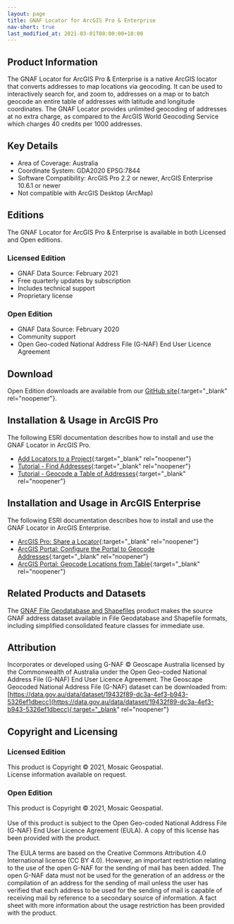 ```yaml
---
layout: page
title: GNAF Locator for ArcGIS Pro & Enterprise
nav-short: true
last_modified_at: 2021-03-01T08:00:00+10:00
---
```

## Product Information
The GNAF Locator for ArcGIS Pro & Enterprise is a native ArcGIS locator that converts addresses to map locations via geocoding. It can be used to interactively search for, and zoom to, addresses on a map or to batch geocode an entire table of addresses with latitude and longitude coordinates. The GNAF Locator provides unlimited geocoding of addresses at no extra charge, as compared to the ArcGIS World Geocoding Service which charges 40 credits per 1000 addresses.

## Key Details
* Area of Coverage: Australia
* Coordinate System: GDA2020 EPSG:7844
* Software Compatibility: ArcGIS Pro 2.2 or newer, ArcGIS Enterprise 10.6.1 or newer
* Not compatible with ArcGIS Desktop (ArcMap)

## Editions
The GNAF Locator for ArcGIS Pro & Enterprise is available in both Licensed and Open editions.
### Licensed Edition
* GNAF Data Source: February 2021
* Free quarterly updates by subscription
* Includes technical support
* Proprietary license

### Open Edition
* GNAF Data Source: February 2020
* Community support
* Open Geo-coded National Address File (G-NAF) End User Licence Agreement

## Download
Open Edition downloads are available from our [GitHub site](https://github.com/mosaicgeospatial/gnaf-locator-for-arcgis){:target="_blank" rel="noopener"}.

## Installation & Usage in ArcGIS Pro
The following ESRI documentation describes how to install and use the GNAF Locator in ArcGIS Pro.
* [Add Locators to a Project](https://pro.arcgis.com/en/pro-app/latest/help/data/geocoding/add-locators-to-aproject.htm){:target="_blank" rel="noopener"}
* [Tutorial - Find Addresses](https://pro.arcgis.com/en/pro-app/latest/help/data/geocoding/tutorial-find-addresses.htm){:target="_blank" rel="noopener"}
* [Tutorial - Geocode a Table of Addresses](https://pro.arcgis.com/en/pro-app/latest/help/data/geocoding/tutorial-geocode-a-table-ofaddresses.htm){:target="_blank" rel="noopener"}

## Installation and Usage in ArcGIS Enterprise
The following ESRI documentation describes how to install and use the GNAF Locator in ArcGIS Enterprise.
* [ArcGIS Pro: Share a Locator](https://pro.arcgis.com/en/pro-app/latest/help/data/geocoding/share-a-locator.htm){:target="_blank" rel="noopener"}
* [ArcGIS Portal: Configure the Portal to Geocode Addresses](https://enterprise.arcgis.com/en/portal/latest/administer/windows/configure-portal-togeocode-addresses.htm){:target="_blank" rel="noopener"}
* [ArcGIS Portal: Geocode Locations from Table](https://enterprise.arcgis.com/en/portal/latest/use/geocode-locations-from-table.htm){:target="_blank" rel="noopener"}

## Related Products and Datasets
The [GNAF File Geodatabase and Shapefiles](/gnaf_fgdb_shapefile) product makes the source GNAF address dataset available in File Geodatabase and Shapefile formats, including simplified consolidated feature classes for immediate use.

## Attribution
Incorporates or developed using G-NAF © Geoscape Australia licensed by the Commonwealth of Australia under the Open Geo-coded National Address File (G-NAF) End User Licence Agreement. The Geoscape Geocoded National Address File (G-NAF) dataset can be downloaded from: [https://data.gov.au/data/dataset/19432f89-dc3a-4ef3-b943-5326ef1dbecc](https://data.gov.au/data/dataset/19432f89-dc3a-4ef3-b943-5326ef1dbecc){:target="_blank" rel="noopener"}

## Copyright and Licensing
### Licensed Edition
This product is Copyright © 2021, Mosaic Geospatial.<br/>
License information available on request.

### Open Edition
This product is Copyright © 2021, Mosaic Geospatial.<br/>
<br/>
Use of this product is subject to the Open Geo-coded National Address File (G-NAF) End User Licence Agreement (EULA). A copy of this license has been provided with the product.<br/>
<br/>
The EULA terms are based on the Creative Commons Attribution 4.0 International license (CC BY 4.0). However, an important restriction relating to the use of the open G-NAF for the sending of mail has been added. The open G-NAF data must not be used for the generation of an address or the compilation of an address for the sending of mail unless the user has verified that each address to be used for the sending of mail is capable of receiving mail by reference to a secondary source of information. A fact sheet with more information about the usage restriction has been provided with the product.
